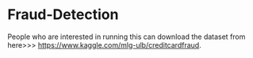 # Fraud-Detection
People who are interested in running this can download the dataset from here>>>
https://www.kaggle.com/mlg-ulb/creditcardfraud.
